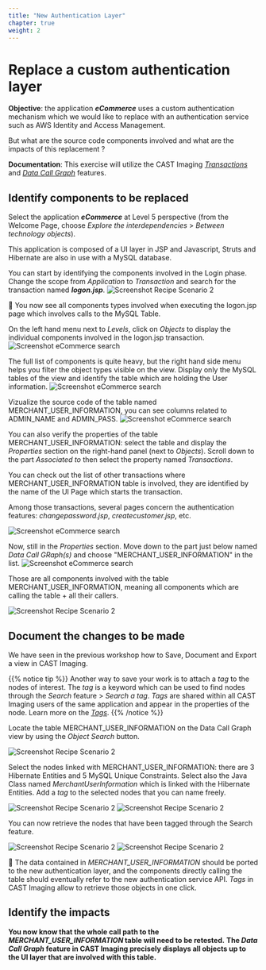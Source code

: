 ```yaml
---
title: "New Authentication Layer"
chapter: true
weight: 2
---
```


# Replace a custom authentication layer

**Objective**:  the application ***eCommerce*** uses a custom authentication mechanism which we would like to replace with an authentication service such as AWS Identity and Access Management. 

But what are the source code components involved and what are the impacts of this replacement ?

**Documentation**:  This exercise will utilize the CAST Imaging *[Transactions](https://doc.castsoftware.com/display/IMAGING/User+Guide+-+Transaction+scope)* and *[Data Call Graph](https://doc.castsoftware.com/display/IMAGING/User+Guide+-+Data+Call+Graph+scope)* features. 

## Identify components to be replaced 

Select the application ***eCommerce*** at Level 5 perspective (from the Welcome Page, choose *Explore the interdependencies* > *Between technology objects*). 

This application is composed of a UI layer in JSP and Javascript, Struts and Hibernate are also in use with a MySQL database.

You can start by identifying the components involved in the Login phase.
Change the scope from *Application* to *Transaction* and search for the transaction named ***logon.jsp***.
![Screenshot Recipe Scenario 2](/images/eCommerce_transactions.png) 

:memo: You now see all components types involved when executing the logon.jsp page which involves calls to the MySQL Table.

On the left hand menu next to *Levels*, click on *Objects* to display the individual components involved in the logon.jsp transaction.
![Screenshot eCommerce search](/images/eCommerce_transactionobj.png)

The full list of components is quite heavy, but the right hand side menu helps you filter the object types visible on the view. 
Display only the MySQL tables of the view and identify the table which are holding the User information.
![Screenshot eCommerce search](/images/eCommerce_logonjsp.png)

Vizualize the source code of the table named MERCHANT_USER_INFORMATION, you can see columns related to ADMIN_NAME and ADMIN_PASS. 
![Screenshot eCommerce search](/images/eCommerce_logonjspsrc.png)

You can also verify the properties of the table MERCHANT_USER_INFORMATION: select the table and display the *Properties* section on the right-hand panel (next to *Objects*). Scroll down to the part *Associated to* then select the property named *Transactions*. 

You can check out the list of other transactions where MERCHANT_USER_INFORMATION table is involved, they are identified by the name of the UI Page which starts the transaction.

Among those transactions, several pages concern the authentication features: *changepassword.jsp*, *createcustomer.jsp*, etc. 

![Screenshot eCommerce search](/images/eCommerce_properties.png) 

Now, still in the *Properties* section. Move down to the part just below named *Data Call GRaph(s)* and choose "MERCHANT_USER_INFORMATION" in the list. 
![Screenshot eCommerce search](/images/eCommerce_properties_data.png)

Those are all components involved with the table MERCHANT_USER_INFORMATION, meaning all components which are calling the table + all their callers.

![Screenshot Recipe Scenario 2](/images/eCommerce_datacallgraph.png)

## Document the changes to be made

We have seen in the previous workshop how to Save, Document and Export a view in CAST Imaging.

{{% notice tip %}}
Another way to save your work is to attach a *tag* to the nodes of interest. The *tag* is a keyword which can be used to find nodes through the *Search* feature > *Search a tag*. *Tags* are shared within all CAST Imaging users of the same application and appear in the properties of the node.
Learn more on the *[Tags](https://doc.castsoftware.com/display/IMAGING/User+Guide+-+Working+with+tags)*.
{{% /notice %}}

Locate the table MERCHANT_USER_INFORMATION on the Data Call Graph view by using the *Object Search* button.

![Screenshot Recipe Scenario 2](/images/eCommerce_objsearch.png)

Select the nodes linked with MERCHANT_USER_INFORMATION: there are 3 Hibernate Entities and 5 MySQL Unique Constraints.
Select also the Java Class named *MerchantUserInformation* which is linked with the Hibernate Entities.
Add a *tag* to the selected nodes that you can name freely. 

![Screenshot Recipe Scenario 2](/images/CreateTag.png) 
![Screenshot Recipe Scenario 2](/images/eCommerce_tag.png) 

You can now retrieve the nodes that have been tagged through the Search feature.

![Screenshot Recipe Scenario 2](/images/eCommerce_Search.png)
![Screenshot Recipe Scenario 2](/images/eCommerce_searchtag.png)
 
:memo: The data contained in *MERCHANT_USER_INFORMATION* should be ported to the new authentication layer, and the components directly calling the table should eventually refer to the new authentication service API.
*Tags* in CAST Imaging allow to retrieve those objects in one click.


## Identify the impacts 

**You now know that the whole call path to the *MERCHANT_USER_INFORMATION* table will need to be retested.**
**The *Data Call Graph* feature in CAST Imaging precisely displays all objects up to the UI layer that are involved with this table.**